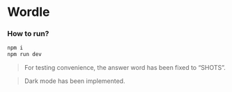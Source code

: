 # Wordle

### How to run?

```bash
npm i
npm run dev
```

> For testing convenience, the answer word has been fixed to “SHOTS”.

> Dark mode has been implemented.
